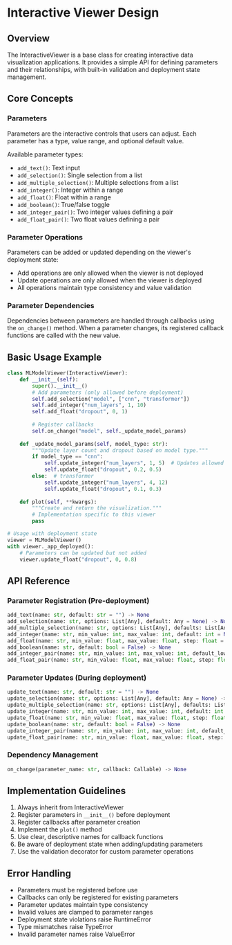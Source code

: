 # Interactive Viewer Design

## Overview
The InteractiveViewer is a base class for creating interactive data visualization applications. It provides a simple API for defining parameters and their relationships, with built-in validation and deployment state management.

## Core Concepts

### Parameters
Parameters are the interactive controls that users can adjust. Each parameter has a type, value range, and optional default value.

Available parameter types:
- `add_text()`: Text input
- `add_selection()`: Single selection from a list
- `add_multiple_selection()`: Multiple selections from a list
- `add_integer()`: Integer within a range
- `add_float()`: Float within a range
- `add_boolean()`: True/false toggle
- `add_integer_pair()`: Two integer values defining a pair
- `add_float_pair()`: Two float values defining a pair

### Parameter Operations
Parameters can be added or updated depending on the viewer's deployment state:
- Add operations are only allowed when the viewer is not deployed
- Update operations are only allowed when the viewer is deployed
- All operations maintain type consistency and value validation

### Parameter Dependencies
Dependencies between parameters are handled through callbacks using the `on_change()` method. When a parameter changes, its registered callback functions are called with the new value.

## Basic Usage Example

```python
class MLModelViewer(InteractiveViewer):
    def __init__(self):
        super().__init__()
        # Add parameters (only allowed before deployment)
        self.add_selection("model", ["cnn", "transformer"])
        self.add_integer("num_layers", 1, 10)
        self.add_float("dropout", 0, 1)
        
        # Register callbacks
        self.on_change("model", self._update_model_params)
    
    def _update_model_params(self, model_type: str):
        """Update layer count and dropout based on model type."""
        if model_type == "cnn":
            self.update_integer("num_layers", 1, 5)  # Updates allowed during deployment
            self.update_float("dropout", 0.2, 0.5)
        else:  # transformer
            self.update_integer("num_layers", 4, 12)
            self.update_float("dropout", 0.1, 0.3)
        
    def plot(self, **kwargs):
        """Create and return the visualization."""
        # Implementation specific to this viewer
        pass

# Usage with deployment state
viewer = MLModelViewer()
with viewer._app_deployed():
    # Parameters can be updated but not added
    viewer.update_float("dropout", 0, 0.8)
```

## API Reference

### Parameter Registration (Pre-deployment)
```python
add_text(name: str, default: str = "") -> None
add_selection(name: str, options: List[Any], default: Any = None) -> None
add_multiple_selection(name: str, options: List[Any], defaults: List[Any] = None) -> None
add_integer(name: str, min_value: int, max_value: int, default: int = None) -> None
add_float(name: str, min_value: float, max_value: float, step: float = 0.1, default: float = None) -> None
add_boolean(name: str, default: bool = False) -> None
add_integer_pair(name: str, min_value: int, max_value: int, default_low: int = None, default_high: int = None) -> None
add_float_pair(name: str, min_value: float, max_value: float, step: float = 0.1, default_low: float = None, default_high: float = None) -> None
```

### Parameter Updates (During deployment)
```python
update_text(name: str, default: str = "") -> None
update_selection(name: str, options: List[Any], default: Any = None) -> None
update_multiple_selection(name: str, options: List[Any], defaults: List[Any] = None) -> None
update_integer(name: str, min_value: int, max_value: int, default: int = None) -> None
update_float(name: str, min_value: float, max_value: float, step: float = 0.1, default: float = None) -> None
update_boolean(name: str, default: bool = False) -> None
update_integer_pair(name: str, min_value: int, max_value: int, default_low: int = None, default_high: int = None) -> None
update_float_pair(name: str, min_value: float, max_value: float, step: float = 0.1, default_low: float = None, default_high: float = None) -> None
```

### Dependency Management
```python
on_change(parameter_name: str, callback: Callable) -> None
```

## Implementation Guidelines

1. Always inherit from InteractiveViewer
2. Register parameters in `__init__()` before deployment
3. Register callbacks after parameter creation
4. Implement the `plot()` method
5. Use clear, descriptive names for callback functions
6. Be aware of deployment state when adding/updating parameters
7. Use the validation decorator for custom parameter operations

## Error Handling
- Parameters must be registered before use
- Callbacks can only be registered for existing parameters
- Parameter updates maintain type consistency
- Invalid values are clamped to parameter ranges
- Deployment state violations raise RuntimeError
- Type mismatches raise TypeError
- Invalid parameter names raise ValueError